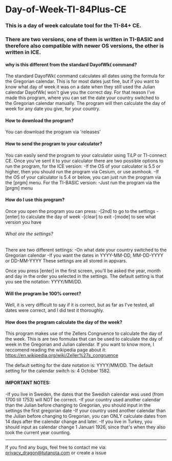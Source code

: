 # Day-of-Week-TI-84Plus-CE

### This is a day of week calculate tool for the TI-84+ CE.
### There are two versions, one of them is written in TI-BASIC and therefore also compatible with newer OS versions, the other is written in ICE.

#### why is this different from the standard DayofWk( command?
The standard DayofWk( command calculates all dates using the formula for the Gregorian calendar.
This is for most dates just fine, but if you want to know what day of week it was on a date when they still used the Julian calendar DayofWk( won't give you the correct day.
For that reason I've made this program, where you can set the date your country switched to the Gregorian calendar manually.
The program will then calculate the day of week for any date you give, for your country.

#### How to download the program?
You can download the program via 'releases'

#### How to send the program to your calculator?
You can easily send the program to your calculator using TiLP or TI-connect CE.
Once you've sent it to your calculator there are two possible options to run the program, for the ICE version:
-If the OS of your calculator is 5.5 or higher, then you should run the program via Cesium, or use asmhook.
-If the OS of your calculator is 5.4 or below, you can just run the program via the [prgm] menu.
For the TI-BASIC version:
-Just run the program via the [prgm] menu

#### How do I use this program?
Once you open the program you can press:
-[2nd] to go to the settings
-[enter] to calculate the day of week
-[clear] to exit
-[mode] to see what version you have

###### What are the settings?
There are two different settings:
-On what date your country switched to the Gregorian calendar
-If you want the dates in YYYY-MM-DD, MM-DD-YYYY or DD-MM-YYYY
These settings are all stored in appvars.

Once you press [enter] in the first screen, you'll be asked the year, month and day in the order you selected in the settings.
The default setting is that you see the notation: YYYY/MM/DD.

#### Will the program be 100% correct?
Well, it is very difficult to say if it is correct, but as far as I've tested, all dates were correct, and I did test it thoroughly.

#### How does the program calculate the day of the week?
This program makes use of the Zellers Congruence to calculate the day of the week.
This is are two formulas that can be used to calculate the day of week in the Gregorian and Julian calendar.
If you want to know more, I reccomend reading the wikipedia page about it: https://en.wikipedia.org/wiki/Zeller%27s_congruence


The default setting for the date notation is: YYYY/MM/DD.
The default setting for the calendar switch is: 4 October 1582.

#### IMPORTANT NOTES: 
-If you live in Sweden, the dates that the Swedish calendar was used (from 1700 till 1753) will NOT be correct.
-If your country used another calendar than the Julian before changing to Gregorian, you should input in the settings the first gregorian date
-If your country used another calendar than the Julian before changing to Gregorian, you can ONLY calculate dates from 14 days after the calendar change and later.
-If you live in Turkey, you should input as calendar change 1 Januari 1926, since that's when they also took the current year counting.

-------------------------------------------------------------------------------


If you find any bugs, feel free to contact me via: privacy_dragon@tutanota.com or create a issue
